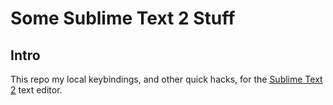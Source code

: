 # Some Sublime Text 2 Stuff

## Intro

This repo my local keybindings, and other quick hacks, for the
[Sublime Text 2][] text editor.

[Sublime Text 2]: http://www.sublimetext.com/2
